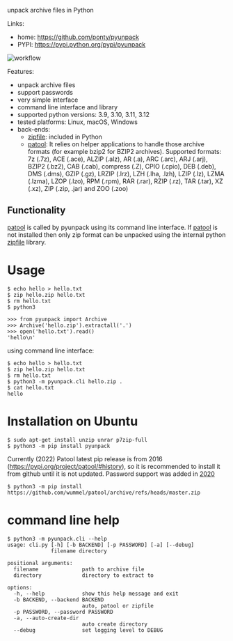 unpack archive files in Python

Links:
 * home: https://github.com/ponty/pyunpack
 * PYPI: https://pypi.python.org/pypi/pyunpack

![workflow](https://github.com/ponty/pyunpack/actions/workflows/main.yml/badge.svg)

Features:
 - unpack archive files
 - support passwords
 - very simple interface
 - command line interface and library
 - supported python versions: 3.9, 3.10, 3.11, 3.12
 - tested platforms: Linux, macOS, Windows
 - back-ends: 
    * [zipfile][2]: included in Python
    * [patool][1]: 
      It relies on helper applications to handle those archive formats 
      (for example bzip2 for BZIP2 archives).
      Supported formats:
      7z (.7z), ACE (.ace), ALZIP (.alz), AR (.a), ARC (.arc), ARJ (.arj), 
      BZIP2 (.bz2), CAB (.cab), compress (.Z), CPIO (.cpio), DEB (.deb), 
      DMS (.dms), GZIP (.gz), LRZIP (.lrz), LZH (.lha, .lzh), LZIP (.lz), 
      LZMA (.lzma), LZOP (.lzo), RPM (.rpm), RAR (.rar), RZIP (.rz), 
      TAR (.tar), XZ (.xz), ZIP (.zip, .jar) and ZOO (.zoo)  
 

Functionality
-------------

[patool][1] is called by pyunpack using its command line interface.
If [patool][1] is not installed then only zip format can be unpacked
using the internal python [zipfile][2] library.

 
Usage
=====

```console
$ echo hello > hello.txt
$ zip hello.zip hello.txt
$ rm hello.txt
$ python3
```
```pycon
>>> from pyunpack import Archive
>>> Archive('hello.zip').extractall('.')
>>> open('hello.txt').read()
'hello\n'
```

using command line interface:

```console
$ echo hello > hello.txt
$ zip hello.zip hello.txt
$ rm hello.txt
$ python3 -m pyunpack.cli hello.zip .
$ cat hello.txt
hello
```

Installation on Ubuntu
======================

```console
$ sudo apt-get install unzip unrar p7zip-full
$ python3 -m pip install pyunpack
```

Currently (2022) Patool latest pip release is from 2016 (https://pypi.org/project/patool/#history), 
so it is recommended to install it from github until it is not updated.
Password support was added in [2020](https://github.com/wummel/patool/commit/1d3e8e2c893b077f05d054d5cc3fba20adfa627a)

```console
$ python3 -m pip install https://github.com/wummel/patool/archive/refs/heads/master.zip
```


command line help
==================

<!-- embedme doc/gen/python3_-m_pyunpack.cli_--help.txt -->
```console
$ python3 -m pyunpack.cli --help
usage: cli.py [-h] [-b BACKEND] [-p PASSWORD] [-a] [--debug]
              filename directory

positional arguments:
  filename              path to archive file
  directory             directory to extract to

options:
  -h, --help            show this help message and exit
  -b BACKEND, --backend BACKEND
                        auto, patool or zipfile
  -p PASSWORD, --password PASSWORD
  -a, --auto-create-dir
                        auto create directory
  --debug               set logging level to DEBUG
```


[1]: http://pypi.python.org/pypi/patool
[2]: http://docs.python.org/library/zipfile.html
